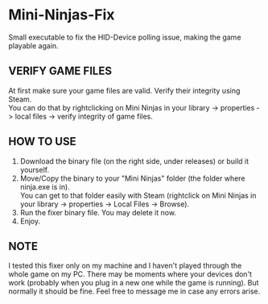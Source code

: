 # Mini-Ninjas-Fix
Small executable to fix the HID-Device polling issue, making the game playable again.

## VERIFY GAME FILES
At first make sure your game files are valid. Verify their integrity using Steam. <br>
You can do that by rightclicking on Mini Ninjas in your library -> properties -> local files -> verify integrity of game files.

## HOW TO USE
<ol>
  <li>Download the binary file (on the right side, under releases) or build it yourself.</li>
  <li>Move/Copy the binary to your "Mini Ninjas" folder (the folder where ninja.exe is in).<br>You can get to that folder easily with Steam (rightclick on Mini Ninjas in your library -> properties -> Local Files -> Browse).</li>
  <li>Run the fixer binary file. You may delete it now.</li>
  <li>Enjoy.</li>
</ol>

## NOTE
I tested this fixer only on my machine and I haven't played through the whole game on my PC. There may be moments where your devices don't work (probably when you plug in a new one while the game is running). But normally it should be fine. Feel free to message me in case any errors arise.
